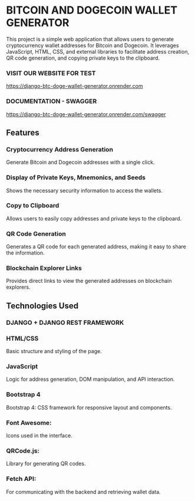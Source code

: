 ﻿# BITCOIN AND DOGECOIN WALLET GENERATOR

This project is a simple web application that allows users to generate cryptocurrency wallet addresses for Bitcoin and Dogecoin. It leverages JavaScript, HTML, CSS, and external libraries to facilitate address creation, QR code generation, and copying private keys to the clipboard.

### VISIT OUR WEBSITE FOR TEST
https://django-btc-doge-wallet-generator.onrender.com

### DOCUMENTATION - SWAGGER
https://django-btc-doge-wallet-generator.onrender.com/swagger

## Features

### Cryptocurrency Address Generation

Generate Bitcoin and Dogecoin addresses with a single click.

### Display of Private Keys, Mnemonics, and Seeds

Shows the necessary security information to access the wallets.

### Copy to Clipboard

Allows users to easily copy addresses and private keys to the clipboard.

### QR Code Generation

Generates a QR code for each generated address, making it easy to share the information.

### Blockchain Explorer Links

Provides direct links to view the generated addresses on blockchain explorers.

## Technologies Used

### DJANGO + DJANGO REST FRAMEWORK

### HTML/CSS

Basic structure and styling of the page.

### JavaScript

Logic for address generation, DOM manipulation, and API interaction.

### Bootstrap 4
Bootstrap 4: CSS framework for responsive layout and components.

### Font Awesome:
Icons used in the interface.

### QRCode.js:
Library for generating QR codes.

### Fetch API:
For communicating with the backend and retrieving wallet data.
